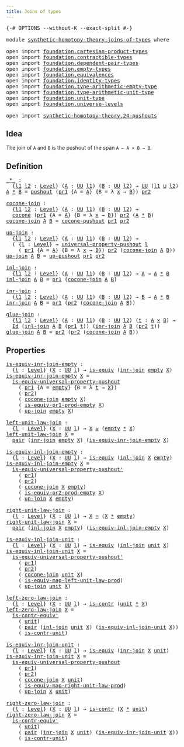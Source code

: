 ```yaml
---
title: Joins of types
---
```


<pre class="Agda"><a id="40" class="Symbol">{-#</a> <a id="44" class="Keyword">OPTIONS</a> <a id="52" class="Pragma">--without-K</a> <a id="64" class="Pragma">--exact-split</a> <a id="78" class="Symbol">#-}</a>

<a id="83" class="Keyword">module</a> <a id="90" href="synthetic-homotopy-theory.joins-of-types.html" class="Module">synthetic-homotopy-theory.joins-of-types</a> <a id="131" class="Keyword">where</a>

<a id="138" class="Keyword">open</a> <a id="143" class="Keyword">import</a> <a id="150" href="foundation.cartesian-product-types.html" class="Module">foundation.cartesian-product-types</a>
<a id="185" class="Keyword">open</a> <a id="190" class="Keyword">import</a> <a id="197" href="foundation.contractible-types.html" class="Module">foundation.contractible-types</a>
<a id="227" class="Keyword">open</a> <a id="232" class="Keyword">import</a> <a id="239" href="foundation.dependent-pair-types.html" class="Module">foundation.dependent-pair-types</a>
<a id="271" class="Keyword">open</a> <a id="276" class="Keyword">import</a> <a id="283" href="foundation.empty-types.html" class="Module">foundation.empty-types</a>
<a id="306" class="Keyword">open</a> <a id="311" class="Keyword">import</a> <a id="318" href="foundation.equivalences.html" class="Module">foundation.equivalences</a>
<a id="342" class="Keyword">open</a> <a id="347" class="Keyword">import</a> <a id="354" href="foundation.identity-types.html" class="Module">foundation.identity-types</a>
<a id="380" class="Keyword">open</a> <a id="385" class="Keyword">import</a> <a id="392" href="foundation.type-arithmetic-empty-type.html" class="Module">foundation.type-arithmetic-empty-type</a>
<a id="430" class="Keyword">open</a> <a id="435" class="Keyword">import</a> <a id="442" href="foundation.type-arithmetic-unit-type.html" class="Module">foundation.type-arithmetic-unit-type</a>
<a id="479" class="Keyword">open</a> <a id="484" class="Keyword">import</a> <a id="491" href="foundation.unit-type.html" class="Module">foundation.unit-type</a>
<a id="512" class="Keyword">open</a> <a id="517" class="Keyword">import</a> <a id="524" href="foundation.universe-levels.html" class="Module">foundation.universe-levels</a>

<a id="552" class="Keyword">open</a> <a id="557" class="Keyword">import</a> <a id="564" href="synthetic-homotopy-theory.24-pushouts.html" class="Module">synthetic-homotopy-theory.24-pushouts</a>
</pre>
## Idea

The join of `A` and `B` is the pushout of the span `A ← A × B → B`.

## Definition

<pre class="Agda"><a id="_*_"></a><a id="708" href="synthetic-homotopy-theory.joins-of-types.html#708" class="Function Operator">_*_</a> <a id="712" class="Symbol">:</a>
  <a id="716" class="Symbol">{</a><a id="717" href="synthetic-homotopy-theory.joins-of-types.html#717" class="Bound">l1</a> <a id="720" href="synthetic-homotopy-theory.joins-of-types.html#720" class="Bound">l2</a> <a id="723" class="Symbol">:</a> <a id="725" href="Agda.Primitive.html#597" class="Postulate">Level</a><a id="730" class="Symbol">}</a> <a id="732" class="Symbol">(</a><a id="733" href="synthetic-homotopy-theory.joins-of-types.html#733" class="Bound">A</a> <a id="735" class="Symbol">:</a> <a id="737" href="foundation-core.universe-levels.html#235" class="Primitive">UU</a> <a id="740" href="synthetic-homotopy-theory.joins-of-types.html#717" class="Bound">l1</a><a id="742" class="Symbol">)</a> <a id="744" class="Symbol">(</a><a id="745" href="synthetic-homotopy-theory.joins-of-types.html#745" class="Bound">B</a> <a id="747" class="Symbol">:</a> <a id="749" href="foundation-core.universe-levels.html#235" class="Primitive">UU</a> <a id="752" href="synthetic-homotopy-theory.joins-of-types.html#720" class="Bound">l2</a><a id="754" class="Symbol">)</a> <a id="756" class="Symbol">→</a> <a id="758" href="foundation-core.universe-levels.html#235" class="Primitive">UU</a> <a id="761" class="Symbol">(</a><a id="762" href="synthetic-homotopy-theory.joins-of-types.html#717" class="Bound">l1</a> <a id="765" href="Agda.Primitive.html#810" class="Primitive Operator">⊔</a> <a id="767" href="synthetic-homotopy-theory.joins-of-types.html#720" class="Bound">l2</a><a id="769" class="Symbol">)</a>
<a id="771" href="synthetic-homotopy-theory.joins-of-types.html#771" class="Bound">A</a> <a id="773" href="synthetic-homotopy-theory.joins-of-types.html#708" class="Function Operator">*</a> <a id="775" href="synthetic-homotopy-theory.joins-of-types.html#775" class="Bound">B</a> <a id="777" class="Symbol">=</a> <a id="779" href="synthetic-homotopy-theory.24-pushouts.html#11039" class="Postulate">pushout</a> <a id="787" class="Symbol">(</a><a id="788" href="foundation-core.dependent-pair-types.html#605" class="Field">pr1</a> <a id="792" class="Symbol">{</a><a id="793" class="Argument">A</a> <a id="795" class="Symbol">=</a> <a id="797" href="synthetic-homotopy-theory.joins-of-types.html#771" class="Bound">A</a><a id="798" class="Symbol">}</a> <a id="800" class="Symbol">{</a><a id="801" class="Argument">B</a> <a id="803" class="Symbol">=</a> <a id="805" class="Symbol">λ</a> <a id="807" href="synthetic-homotopy-theory.joins-of-types.html#807" class="Bound">x</a> <a id="809" class="Symbol">→</a> <a id="811" href="synthetic-homotopy-theory.joins-of-types.html#775" class="Bound">B</a><a id="812" class="Symbol">})</a> <a id="815" href="foundation-core.dependent-pair-types.html#617" class="Field">pr2</a>

<a id="cocone-join"></a><a id="820" href="synthetic-homotopy-theory.joins-of-types.html#820" class="Function">cocone-join</a> <a id="832" class="Symbol">:</a>
  <a id="836" class="Symbol">{</a><a id="837" href="synthetic-homotopy-theory.joins-of-types.html#837" class="Bound">l1</a> <a id="840" href="synthetic-homotopy-theory.joins-of-types.html#840" class="Bound">l2</a> <a id="843" class="Symbol">:</a> <a id="845" href="Agda.Primitive.html#597" class="Postulate">Level</a><a id="850" class="Symbol">}</a> <a id="852" class="Symbol">(</a><a id="853" href="synthetic-homotopy-theory.joins-of-types.html#853" class="Bound">A</a> <a id="855" class="Symbol">:</a> <a id="857" href="foundation-core.universe-levels.html#235" class="Primitive">UU</a> <a id="860" href="synthetic-homotopy-theory.joins-of-types.html#837" class="Bound">l1</a><a id="862" class="Symbol">)</a> <a id="864" class="Symbol">(</a><a id="865" href="synthetic-homotopy-theory.joins-of-types.html#865" class="Bound">B</a> <a id="867" class="Symbol">:</a> <a id="869" href="foundation-core.universe-levels.html#235" class="Primitive">UU</a> <a id="872" href="synthetic-homotopy-theory.joins-of-types.html#840" class="Bound">l2</a><a id="874" class="Symbol">)</a> <a id="876" class="Symbol">→</a>
  <a id="880" href="synthetic-homotopy-theory.24-pushouts.html#1435" class="Function">cocone</a> <a id="887" class="Symbol">(</a><a id="888" href="foundation-core.dependent-pair-types.html#605" class="Field">pr1</a> <a id="892" class="Symbol">{</a><a id="893" class="Argument">A</a> <a id="895" class="Symbol">=</a> <a id="897" href="synthetic-homotopy-theory.joins-of-types.html#853" class="Bound">A</a><a id="898" class="Symbol">}</a> <a id="900" class="Symbol">{</a><a id="901" class="Argument">B</a> <a id="903" class="Symbol">=</a> <a id="905" class="Symbol">λ</a> <a id="907" href="synthetic-homotopy-theory.joins-of-types.html#907" class="Bound">x</a> <a id="909" class="Symbol">→</a> <a id="911" href="synthetic-homotopy-theory.joins-of-types.html#865" class="Bound">B</a><a id="912" class="Symbol">})</a> <a id="915" href="foundation-core.dependent-pair-types.html#617" class="Field">pr2</a> <a id="919" class="Symbol">(</a><a id="920" href="synthetic-homotopy-theory.joins-of-types.html#853" class="Bound">A</a> <a id="922" href="synthetic-homotopy-theory.joins-of-types.html#708" class="Function Operator">*</a> <a id="924" href="synthetic-homotopy-theory.joins-of-types.html#865" class="Bound">B</a><a id="925" class="Symbol">)</a>
<a id="927" href="synthetic-homotopy-theory.joins-of-types.html#820" class="Function">cocone-join</a> <a id="939" href="synthetic-homotopy-theory.joins-of-types.html#939" class="Bound">A</a> <a id="941" href="synthetic-homotopy-theory.joins-of-types.html#941" class="Bound">B</a> <a id="943" class="Symbol">=</a> <a id="945" href="synthetic-homotopy-theory.24-pushouts.html#11588" class="Function">cocone-pushout</a> <a id="960" href="foundation-core.dependent-pair-types.html#605" class="Field">pr1</a> <a id="964" href="foundation-core.dependent-pair-types.html#617" class="Field">pr2</a>

<a id="up-join"></a><a id="969" href="synthetic-homotopy-theory.joins-of-types.html#969" class="Function">up-join</a> <a id="977" class="Symbol">:</a>
  <a id="981" class="Symbol">{</a><a id="982" href="synthetic-homotopy-theory.joins-of-types.html#982" class="Bound">l1</a> <a id="985" href="synthetic-homotopy-theory.joins-of-types.html#985" class="Bound">l2</a> <a id="988" class="Symbol">:</a> <a id="990" href="Agda.Primitive.html#597" class="Postulate">Level</a><a id="995" class="Symbol">}</a> <a id="997" class="Symbol">(</a><a id="998" href="synthetic-homotopy-theory.joins-of-types.html#998" class="Bound">A</a> <a id="1000" class="Symbol">:</a> <a id="1002" href="foundation-core.universe-levels.html#235" class="Primitive">UU</a> <a id="1005" href="synthetic-homotopy-theory.joins-of-types.html#982" class="Bound">l1</a><a id="1007" class="Symbol">)</a> <a id="1009" class="Symbol">(</a><a id="1010" href="synthetic-homotopy-theory.joins-of-types.html#1010" class="Bound">B</a> <a id="1012" class="Symbol">:</a> <a id="1014" href="foundation-core.universe-levels.html#235" class="Primitive">UU</a> <a id="1017" href="synthetic-homotopy-theory.joins-of-types.html#985" class="Bound">l2</a><a id="1019" class="Symbol">)</a> <a id="1021" class="Symbol">→</a>
  <a id="1025" class="Symbol">(</a> <a id="1027" class="Symbol">{</a><a id="1028" href="synthetic-homotopy-theory.joins-of-types.html#1028" class="Bound">l</a> <a id="1030" class="Symbol">:</a> <a id="1032" href="Agda.Primitive.html#597" class="Postulate">Level</a><a id="1037" class="Symbol">}</a> <a id="1039" class="Symbol">→</a> <a id="1041" href="synthetic-homotopy-theory.24-pushouts.html#5578" class="Function">universal-property-pushout</a> <a id="1068" href="synthetic-homotopy-theory.joins-of-types.html#1028" class="Bound">l</a>
    <a id="1074" class="Symbol">(</a> <a id="1076" href="foundation-core.dependent-pair-types.html#605" class="Field">pr1</a> <a id="1080" class="Symbol">{</a><a id="1081" class="Argument">A</a> <a id="1083" class="Symbol">=</a> <a id="1085" href="synthetic-homotopy-theory.joins-of-types.html#998" class="Bound">A</a><a id="1086" class="Symbol">}</a> <a id="1088" class="Symbol">{</a><a id="1089" class="Argument">B</a> <a id="1091" class="Symbol">=</a> <a id="1093" class="Symbol">λ</a> <a id="1095" href="synthetic-homotopy-theory.joins-of-types.html#1095" class="Bound">x</a> <a id="1097" class="Symbol">→</a> <a id="1099" href="synthetic-homotopy-theory.joins-of-types.html#1010" class="Bound">B</a><a id="1100" class="Symbol">})</a> <a id="1103" href="foundation-core.dependent-pair-types.html#617" class="Field">pr2</a> <a id="1107" class="Symbol">(</a><a id="1108" href="synthetic-homotopy-theory.joins-of-types.html#820" class="Function">cocone-join</a> <a id="1120" href="synthetic-homotopy-theory.joins-of-types.html#998" class="Bound">A</a> <a id="1122" href="synthetic-homotopy-theory.joins-of-types.html#1010" class="Bound">B</a><a id="1123" class="Symbol">))</a>
<a id="1126" href="synthetic-homotopy-theory.joins-of-types.html#969" class="Function">up-join</a> <a id="1134" href="synthetic-homotopy-theory.joins-of-types.html#1134" class="Bound">A</a> <a id="1136" href="synthetic-homotopy-theory.joins-of-types.html#1136" class="Bound">B</a> <a id="1138" class="Symbol">=</a> <a id="1140" href="synthetic-homotopy-theory.24-pushouts.html#11842" class="Postulate">up-pushout</a> <a id="1151" href="foundation-core.dependent-pair-types.html#605" class="Field">pr1</a> <a id="1155" href="foundation-core.dependent-pair-types.html#617" class="Field">pr2</a>

<a id="inl-join"></a><a id="1160" href="synthetic-homotopy-theory.joins-of-types.html#1160" class="Function">inl-join</a> <a id="1169" class="Symbol">:</a>
  <a id="1173" class="Symbol">{</a><a id="1174" href="synthetic-homotopy-theory.joins-of-types.html#1174" class="Bound">l1</a> <a id="1177" href="synthetic-homotopy-theory.joins-of-types.html#1177" class="Bound">l2</a> <a id="1180" class="Symbol">:</a> <a id="1182" href="Agda.Primitive.html#597" class="Postulate">Level</a><a id="1187" class="Symbol">}</a> <a id="1189" class="Symbol">(</a><a id="1190" href="synthetic-homotopy-theory.joins-of-types.html#1190" class="Bound">A</a> <a id="1192" class="Symbol">:</a> <a id="1194" href="foundation-core.universe-levels.html#235" class="Primitive">UU</a> <a id="1197" href="synthetic-homotopy-theory.joins-of-types.html#1174" class="Bound">l1</a><a id="1199" class="Symbol">)</a> <a id="1201" class="Symbol">(</a><a id="1202" href="synthetic-homotopy-theory.joins-of-types.html#1202" class="Bound">B</a> <a id="1204" class="Symbol">:</a> <a id="1206" href="foundation-core.universe-levels.html#235" class="Primitive">UU</a> <a id="1209" href="synthetic-homotopy-theory.joins-of-types.html#1177" class="Bound">l2</a><a id="1211" class="Symbol">)</a> <a id="1213" class="Symbol">→</a> <a id="1215" href="synthetic-homotopy-theory.joins-of-types.html#1190" class="Bound">A</a> <a id="1217" class="Symbol">→</a> <a id="1219" href="synthetic-homotopy-theory.joins-of-types.html#1190" class="Bound">A</a> <a id="1221" href="synthetic-homotopy-theory.joins-of-types.html#708" class="Function Operator">*</a> <a id="1223" href="synthetic-homotopy-theory.joins-of-types.html#1202" class="Bound">B</a>
<a id="1225" href="synthetic-homotopy-theory.joins-of-types.html#1160" class="Function">inl-join</a> <a id="1234" href="synthetic-homotopy-theory.joins-of-types.html#1234" class="Bound">A</a> <a id="1236" href="synthetic-homotopy-theory.joins-of-types.html#1236" class="Bound">B</a> <a id="1238" class="Symbol">=</a> <a id="1240" href="foundation-core.dependent-pair-types.html#605" class="Field">pr1</a> <a id="1244" class="Symbol">(</a><a id="1245" href="synthetic-homotopy-theory.joins-of-types.html#820" class="Function">cocone-join</a> <a id="1257" href="synthetic-homotopy-theory.joins-of-types.html#1234" class="Bound">A</a> <a id="1259" href="synthetic-homotopy-theory.joins-of-types.html#1236" class="Bound">B</a><a id="1260" class="Symbol">)</a>

<a id="inr-join"></a><a id="1263" href="synthetic-homotopy-theory.joins-of-types.html#1263" class="Function">inr-join</a> <a id="1272" class="Symbol">:</a>
  <a id="1276" class="Symbol">{</a><a id="1277" href="synthetic-homotopy-theory.joins-of-types.html#1277" class="Bound">l1</a> <a id="1280" href="synthetic-homotopy-theory.joins-of-types.html#1280" class="Bound">l2</a> <a id="1283" class="Symbol">:</a> <a id="1285" href="Agda.Primitive.html#597" class="Postulate">Level</a><a id="1290" class="Symbol">}</a> <a id="1292" class="Symbol">(</a><a id="1293" href="synthetic-homotopy-theory.joins-of-types.html#1293" class="Bound">A</a> <a id="1295" class="Symbol">:</a> <a id="1297" href="foundation-core.universe-levels.html#235" class="Primitive">UU</a> <a id="1300" href="synthetic-homotopy-theory.joins-of-types.html#1277" class="Bound">l1</a><a id="1302" class="Symbol">)</a> <a id="1304" class="Symbol">(</a><a id="1305" href="synthetic-homotopy-theory.joins-of-types.html#1305" class="Bound">B</a> <a id="1307" class="Symbol">:</a> <a id="1309" href="foundation-core.universe-levels.html#235" class="Primitive">UU</a> <a id="1312" href="synthetic-homotopy-theory.joins-of-types.html#1280" class="Bound">l2</a><a id="1314" class="Symbol">)</a> <a id="1316" class="Symbol">→</a> <a id="1318" href="synthetic-homotopy-theory.joins-of-types.html#1305" class="Bound">B</a> <a id="1320" class="Symbol">→</a> <a id="1322" href="synthetic-homotopy-theory.joins-of-types.html#1293" class="Bound">A</a> <a id="1324" href="synthetic-homotopy-theory.joins-of-types.html#708" class="Function Operator">*</a> <a id="1326" href="synthetic-homotopy-theory.joins-of-types.html#1305" class="Bound">B</a>
<a id="1328" href="synthetic-homotopy-theory.joins-of-types.html#1263" class="Function">inr-join</a> <a id="1337" href="synthetic-homotopy-theory.joins-of-types.html#1337" class="Bound">A</a> <a id="1339" href="synthetic-homotopy-theory.joins-of-types.html#1339" class="Bound">B</a> <a id="1341" class="Symbol">=</a> <a id="1343" href="foundation-core.dependent-pair-types.html#605" class="Field">pr1</a> <a id="1347" class="Symbol">(</a><a id="1348" href="foundation-core.dependent-pair-types.html#617" class="Field">pr2</a> <a id="1352" class="Symbol">(</a><a id="1353" href="synthetic-homotopy-theory.joins-of-types.html#820" class="Function">cocone-join</a> <a id="1365" href="synthetic-homotopy-theory.joins-of-types.html#1337" class="Bound">A</a> <a id="1367" href="synthetic-homotopy-theory.joins-of-types.html#1339" class="Bound">B</a><a id="1368" class="Symbol">))</a>

<a id="glue-join"></a><a id="1372" href="synthetic-homotopy-theory.joins-of-types.html#1372" class="Function">glue-join</a> <a id="1382" class="Symbol">:</a>
  <a id="1386" class="Symbol">{</a><a id="1387" href="synthetic-homotopy-theory.joins-of-types.html#1387" class="Bound">l1</a> <a id="1390" href="synthetic-homotopy-theory.joins-of-types.html#1390" class="Bound">l2</a> <a id="1393" class="Symbol">:</a> <a id="1395" href="Agda.Primitive.html#597" class="Postulate">Level</a><a id="1400" class="Symbol">}</a> <a id="1402" class="Symbol">(</a><a id="1403" href="synthetic-homotopy-theory.joins-of-types.html#1403" class="Bound">A</a> <a id="1405" class="Symbol">:</a> <a id="1407" href="foundation-core.universe-levels.html#235" class="Primitive">UU</a> <a id="1410" href="synthetic-homotopy-theory.joins-of-types.html#1387" class="Bound">l1</a><a id="1412" class="Symbol">)</a> <a id="1414" class="Symbol">(</a><a id="1415" href="synthetic-homotopy-theory.joins-of-types.html#1415" class="Bound">B</a> <a id="1417" class="Symbol">:</a> <a id="1419" href="foundation-core.universe-levels.html#235" class="Primitive">UU</a> <a id="1422" href="synthetic-homotopy-theory.joins-of-types.html#1390" class="Bound">l2</a><a id="1424" class="Symbol">)</a> <a id="1426" class="Symbol">(</a><a id="1427" href="synthetic-homotopy-theory.joins-of-types.html#1427" class="Bound">t</a> <a id="1429" class="Symbol">:</a> <a id="1431" href="synthetic-homotopy-theory.joins-of-types.html#1403" class="Bound">A</a> <a id="1433" href="foundation-core.cartesian-product-types.html#590" class="Function Operator">×</a> <a id="1435" href="synthetic-homotopy-theory.joins-of-types.html#1415" class="Bound">B</a><a id="1436" class="Symbol">)</a> <a id="1438" class="Symbol">→</a>
  <a id="1442" href="foundation-core.identity-types.html#1767" class="Datatype">Id</a> <a id="1445" class="Symbol">(</a><a id="1446" href="synthetic-homotopy-theory.joins-of-types.html#1160" class="Function">inl-join</a> <a id="1455" href="synthetic-homotopy-theory.joins-of-types.html#1403" class="Bound">A</a> <a id="1457" href="synthetic-homotopy-theory.joins-of-types.html#1415" class="Bound">B</a> <a id="1459" class="Symbol">(</a><a id="1460" href="foundation-core.dependent-pair-types.html#605" class="Field">pr1</a> <a id="1464" href="synthetic-homotopy-theory.joins-of-types.html#1427" class="Bound">t</a><a id="1465" class="Symbol">))</a> <a id="1468" class="Symbol">(</a><a id="1469" href="synthetic-homotopy-theory.joins-of-types.html#1263" class="Function">inr-join</a> <a id="1478" href="synthetic-homotopy-theory.joins-of-types.html#1403" class="Bound">A</a> <a id="1480" href="synthetic-homotopy-theory.joins-of-types.html#1415" class="Bound">B</a> <a id="1482" class="Symbol">(</a><a id="1483" href="foundation-core.dependent-pair-types.html#617" class="Field">pr2</a> <a id="1487" href="synthetic-homotopy-theory.joins-of-types.html#1427" class="Bound">t</a><a id="1488" class="Symbol">))</a>
<a id="1491" href="synthetic-homotopy-theory.joins-of-types.html#1372" class="Function">glue-join</a> <a id="1501" href="synthetic-homotopy-theory.joins-of-types.html#1501" class="Bound">A</a> <a id="1503" href="synthetic-homotopy-theory.joins-of-types.html#1503" class="Bound">B</a> <a id="1505" class="Symbol">=</a> <a id="1507" href="foundation-core.dependent-pair-types.html#617" class="Field">pr2</a> <a id="1511" class="Symbol">(</a><a id="1512" href="foundation-core.dependent-pair-types.html#617" class="Field">pr2</a> <a id="1516" class="Symbol">(</a><a id="1517" href="synthetic-homotopy-theory.joins-of-types.html#820" class="Function">cocone-join</a> <a id="1529" href="synthetic-homotopy-theory.joins-of-types.html#1501" class="Bound">A</a> <a id="1531" href="synthetic-homotopy-theory.joins-of-types.html#1503" class="Bound">B</a><a id="1532" class="Symbol">))</a>
</pre>
## Properties

<pre class="Agda"><a id="is-equiv-inr-join-empty"></a><a id="1563" href="synthetic-homotopy-theory.joins-of-types.html#1563" class="Function">is-equiv-inr-join-empty</a> <a id="1587" class="Symbol">:</a>
  <a id="1591" class="Symbol">{</a><a id="1592" href="synthetic-homotopy-theory.joins-of-types.html#1592" class="Bound">l</a> <a id="1594" class="Symbol">:</a> <a id="1596" href="Agda.Primitive.html#597" class="Postulate">Level</a><a id="1601" class="Symbol">}</a> <a id="1603" class="Symbol">(</a><a id="1604" href="synthetic-homotopy-theory.joins-of-types.html#1604" class="Bound">X</a> <a id="1606" class="Symbol">:</a> <a id="1608" href="foundation-core.universe-levels.html#235" class="Primitive">UU</a> <a id="1611" href="synthetic-homotopy-theory.joins-of-types.html#1592" class="Bound">l</a><a id="1612" class="Symbol">)</a> <a id="1614" class="Symbol">→</a> <a id="1616" href="foundation-core.equivalences.html#1556" class="Function">is-equiv</a> <a id="1625" class="Symbol">(</a><a id="1626" href="synthetic-homotopy-theory.joins-of-types.html#1263" class="Function">inr-join</a> <a id="1635" href="foundation-core.empty-types.html#1057" class="Datatype">empty</a> <a id="1641" href="synthetic-homotopy-theory.joins-of-types.html#1604" class="Bound">X</a><a id="1642" class="Symbol">)</a>
<a id="1644" href="synthetic-homotopy-theory.joins-of-types.html#1563" class="Function">is-equiv-inr-join-empty</a> <a id="1668" href="synthetic-homotopy-theory.joins-of-types.html#1668" class="Bound">X</a> <a id="1670" class="Symbol">=</a>
  <a id="1674" href="synthetic-homotopy-theory.24-pushouts.html#22298" class="Function">is-equiv-universal-property-pushout</a>
    <a id="1714" class="Symbol">(</a> <a id="1716" href="foundation-core.dependent-pair-types.html#605" class="Field">pr1</a> <a id="1720" class="Symbol">{</a><a id="1721" class="Argument">A</a> <a id="1723" class="Symbol">=</a> <a id="1725" href="foundation-core.empty-types.html#1057" class="Datatype">empty</a><a id="1730" class="Symbol">}</a> <a id="1732" class="Symbol">{</a><a id="1733" class="Argument">B</a> <a id="1735" class="Symbol">=</a> <a id="1737" class="Symbol">λ</a> <a id="1739" href="synthetic-homotopy-theory.joins-of-types.html#1739" class="Bound">t</a> <a id="1741" class="Symbol">→</a> <a id="1743" href="synthetic-homotopy-theory.joins-of-types.html#1668" class="Bound">X</a><a id="1744" class="Symbol">})</a>
    <a id="1751" class="Symbol">(</a> <a id="1753" href="foundation-core.dependent-pair-types.html#617" class="Field">pr2</a><a id="1756" class="Symbol">)</a>
    <a id="1762" class="Symbol">(</a> <a id="1764" href="synthetic-homotopy-theory.joins-of-types.html#820" class="Function">cocone-join</a> <a id="1776" href="foundation-core.empty-types.html#1057" class="Datatype">empty</a> <a id="1782" href="synthetic-homotopy-theory.joins-of-types.html#1668" class="Bound">X</a><a id="1783" class="Symbol">)</a>
    <a id="1789" class="Symbol">(</a> <a id="1791" href="foundation.type-arithmetic-empty-type.html#1224" class="Function">is-equiv-pr1-prod-empty</a> <a id="1815" href="synthetic-homotopy-theory.joins-of-types.html#1668" class="Bound">X</a><a id="1816" class="Symbol">)</a>
    <a id="1822" class="Symbol">(</a> <a id="1824" href="synthetic-homotopy-theory.joins-of-types.html#969" class="Function">up-join</a> <a id="1832" href="foundation-core.empty-types.html#1057" class="Datatype">empty</a> <a id="1838" href="synthetic-homotopy-theory.joins-of-types.html#1668" class="Bound">X</a><a id="1839" class="Symbol">)</a>

<a id="left-unit-law-join"></a><a id="1842" href="synthetic-homotopy-theory.joins-of-types.html#1842" class="Function">left-unit-law-join</a> <a id="1861" class="Symbol">:</a>
  <a id="1865" class="Symbol">{</a><a id="1866" href="synthetic-homotopy-theory.joins-of-types.html#1866" class="Bound">l</a> <a id="1868" class="Symbol">:</a> <a id="1870" href="Agda.Primitive.html#597" class="Postulate">Level</a><a id="1875" class="Symbol">}</a> <a id="1877" class="Symbol">(</a><a id="1878" href="synthetic-homotopy-theory.joins-of-types.html#1878" class="Bound">X</a> <a id="1880" class="Symbol">:</a> <a id="1882" href="foundation-core.universe-levels.html#235" class="Primitive">UU</a> <a id="1885" href="synthetic-homotopy-theory.joins-of-types.html#1866" class="Bound">l</a><a id="1886" class="Symbol">)</a> <a id="1888" class="Symbol">→</a> <a id="1890" href="synthetic-homotopy-theory.joins-of-types.html#1878" class="Bound">X</a> <a id="1892" href="foundation-core.equivalences.html#1621" class="Function Operator">≃</a> <a id="1894" class="Symbol">(</a><a id="1895" href="foundation-core.empty-types.html#1057" class="Datatype">empty</a> <a id="1901" href="synthetic-homotopy-theory.joins-of-types.html#708" class="Function Operator">*</a> <a id="1903" href="synthetic-homotopy-theory.joins-of-types.html#1878" class="Bound">X</a><a id="1904" class="Symbol">)</a>
<a id="1906" href="synthetic-homotopy-theory.joins-of-types.html#1842" class="Function">left-unit-law-join</a> <a id="1925" href="synthetic-homotopy-theory.joins-of-types.html#1925" class="Bound">X</a> <a id="1927" class="Symbol">=</a>
  <a id="1931" href="foundation-core.dependent-pair-types.html#588" class="InductiveConstructor">pair</a> <a id="1936" class="Symbol">(</a><a id="1937" href="synthetic-homotopy-theory.joins-of-types.html#1263" class="Function">inr-join</a> <a id="1946" href="foundation-core.empty-types.html#1057" class="Datatype">empty</a> <a id="1952" href="synthetic-homotopy-theory.joins-of-types.html#1925" class="Bound">X</a><a id="1953" class="Symbol">)</a> <a id="1955" class="Symbol">(</a><a id="1956" href="synthetic-homotopy-theory.joins-of-types.html#1563" class="Function">is-equiv-inr-join-empty</a> <a id="1980" href="synthetic-homotopy-theory.joins-of-types.html#1925" class="Bound">X</a><a id="1981" class="Symbol">)</a>

<a id="is-equiv-inl-join-empty"></a><a id="1984" href="synthetic-homotopy-theory.joins-of-types.html#1984" class="Function">is-equiv-inl-join-empty</a> <a id="2008" class="Symbol">:</a>
  <a id="2012" class="Symbol">{</a><a id="2013" href="synthetic-homotopy-theory.joins-of-types.html#2013" class="Bound">l</a> <a id="2015" class="Symbol">:</a> <a id="2017" href="Agda.Primitive.html#597" class="Postulate">Level</a><a id="2022" class="Symbol">}</a> <a id="2024" class="Symbol">(</a><a id="2025" href="synthetic-homotopy-theory.joins-of-types.html#2025" class="Bound">X</a> <a id="2027" class="Symbol">:</a> <a id="2029" href="foundation-core.universe-levels.html#235" class="Primitive">UU</a> <a id="2032" href="synthetic-homotopy-theory.joins-of-types.html#2013" class="Bound">l</a><a id="2033" class="Symbol">)</a> <a id="2035" class="Symbol">→</a> <a id="2037" href="foundation-core.equivalences.html#1556" class="Function">is-equiv</a> <a id="2046" class="Symbol">(</a><a id="2047" href="synthetic-homotopy-theory.joins-of-types.html#1160" class="Function">inl-join</a> <a id="2056" href="synthetic-homotopy-theory.joins-of-types.html#2025" class="Bound">X</a> <a id="2058" href="foundation-core.empty-types.html#1057" class="Datatype">empty</a><a id="2063" class="Symbol">)</a>
<a id="2065" href="synthetic-homotopy-theory.joins-of-types.html#1984" class="Function">is-equiv-inl-join-empty</a> <a id="2089" href="synthetic-homotopy-theory.joins-of-types.html#2089" class="Bound">X</a> <a id="2091" class="Symbol">=</a>
  <a id="2095" href="synthetic-homotopy-theory.24-pushouts.html#23451" class="Function">is-equiv-universal-property-pushout&#39;</a>
    <a id="2136" class="Symbol">(</a> <a id="2138" href="foundation-core.dependent-pair-types.html#605" class="Field">pr1</a><a id="2141" class="Symbol">)</a>
    <a id="2147" class="Symbol">(</a> <a id="2149" href="foundation-core.dependent-pair-types.html#617" class="Field">pr2</a><a id="2152" class="Symbol">)</a>
    <a id="2158" class="Symbol">(</a> <a id="2160" href="synthetic-homotopy-theory.joins-of-types.html#820" class="Function">cocone-join</a> <a id="2172" href="synthetic-homotopy-theory.joins-of-types.html#2089" class="Bound">X</a> <a id="2174" href="foundation-core.empty-types.html#1057" class="Datatype">empty</a><a id="2179" class="Symbol">)</a>
    <a id="2185" class="Symbol">(</a> <a id="2187" href="foundation.type-arithmetic-empty-type.html#1922" class="Function">is-equiv-pr2-prod-empty</a> <a id="2211" href="synthetic-homotopy-theory.joins-of-types.html#2089" class="Bound">X</a><a id="2212" class="Symbol">)</a>
    <a id="2218" class="Symbol">(</a> <a id="2220" href="synthetic-homotopy-theory.joins-of-types.html#969" class="Function">up-join</a> <a id="2228" href="synthetic-homotopy-theory.joins-of-types.html#2089" class="Bound">X</a> <a id="2230" href="foundation-core.empty-types.html#1057" class="Datatype">empty</a><a id="2235" class="Symbol">)</a>

<a id="right-unit-law-join"></a><a id="2238" href="synthetic-homotopy-theory.joins-of-types.html#2238" class="Function">right-unit-law-join</a> <a id="2258" class="Symbol">:</a>
  <a id="2262" class="Symbol">{</a><a id="2263" href="synthetic-homotopy-theory.joins-of-types.html#2263" class="Bound">l</a> <a id="2265" class="Symbol">:</a> <a id="2267" href="Agda.Primitive.html#597" class="Postulate">Level</a><a id="2272" class="Symbol">}</a> <a id="2274" class="Symbol">(</a><a id="2275" href="synthetic-homotopy-theory.joins-of-types.html#2275" class="Bound">X</a> <a id="2277" class="Symbol">:</a> <a id="2279" href="foundation-core.universe-levels.html#235" class="Primitive">UU</a> <a id="2282" href="synthetic-homotopy-theory.joins-of-types.html#2263" class="Bound">l</a><a id="2283" class="Symbol">)</a> <a id="2285" class="Symbol">→</a> <a id="2287" href="synthetic-homotopy-theory.joins-of-types.html#2275" class="Bound">X</a> <a id="2289" href="foundation-core.equivalences.html#1621" class="Function Operator">≃</a> <a id="2291" class="Symbol">(</a><a id="2292" href="synthetic-homotopy-theory.joins-of-types.html#2275" class="Bound">X</a> <a id="2294" href="synthetic-homotopy-theory.joins-of-types.html#708" class="Function Operator">*</a> <a id="2296" href="foundation-core.empty-types.html#1057" class="Datatype">empty</a><a id="2301" class="Symbol">)</a>
<a id="2303" href="synthetic-homotopy-theory.joins-of-types.html#2238" class="Function">right-unit-law-join</a> <a id="2323" href="synthetic-homotopy-theory.joins-of-types.html#2323" class="Bound">X</a> <a id="2325" class="Symbol">=</a>
  <a id="2329" href="foundation-core.dependent-pair-types.html#588" class="InductiveConstructor">pair</a> <a id="2334" class="Symbol">(</a><a id="2335" href="synthetic-homotopy-theory.joins-of-types.html#1160" class="Function">inl-join</a> <a id="2344" href="synthetic-homotopy-theory.joins-of-types.html#2323" class="Bound">X</a> <a id="2346" href="foundation-core.empty-types.html#1057" class="Datatype">empty</a><a id="2351" class="Symbol">)</a> <a id="2353" class="Symbol">(</a><a id="2354" href="synthetic-homotopy-theory.joins-of-types.html#1984" class="Function">is-equiv-inl-join-empty</a> <a id="2378" href="synthetic-homotopy-theory.joins-of-types.html#2323" class="Bound">X</a><a id="2379" class="Symbol">)</a>

<a id="is-equiv-inl-join-unit"></a><a id="2382" href="synthetic-homotopy-theory.joins-of-types.html#2382" class="Function">is-equiv-inl-join-unit</a> <a id="2405" class="Symbol">:</a>
  <a id="2409" class="Symbol">{</a><a id="2410" href="synthetic-homotopy-theory.joins-of-types.html#2410" class="Bound">l</a> <a id="2412" class="Symbol">:</a> <a id="2414" href="Agda.Primitive.html#597" class="Postulate">Level</a><a id="2419" class="Symbol">}</a> <a id="2421" class="Symbol">(</a><a id="2422" href="synthetic-homotopy-theory.joins-of-types.html#2422" class="Bound">X</a> <a id="2424" class="Symbol">:</a> <a id="2426" href="foundation-core.universe-levels.html#235" class="Primitive">UU</a> <a id="2429" href="synthetic-homotopy-theory.joins-of-types.html#2410" class="Bound">l</a><a id="2430" class="Symbol">)</a> <a id="2432" class="Symbol">→</a> <a id="2434" href="foundation-core.equivalences.html#1556" class="Function">is-equiv</a> <a id="2443" class="Symbol">(</a><a id="2444" href="synthetic-homotopy-theory.joins-of-types.html#1160" class="Function">inl-join</a> <a id="2453" href="foundation.unit-type.html#1084" class="Datatype">unit</a> <a id="2458" href="synthetic-homotopy-theory.joins-of-types.html#2422" class="Bound">X</a><a id="2459" class="Symbol">)</a>
<a id="2461" href="synthetic-homotopy-theory.joins-of-types.html#2382" class="Function">is-equiv-inl-join-unit</a> <a id="2484" href="synthetic-homotopy-theory.joins-of-types.html#2484" class="Bound">X</a> <a id="2486" class="Symbol">=</a>
  <a id="2490" href="synthetic-homotopy-theory.24-pushouts.html#23451" class="Function">is-equiv-universal-property-pushout&#39;</a>
    <a id="2531" class="Symbol">(</a> <a id="2533" href="foundation-core.dependent-pair-types.html#605" class="Field">pr1</a><a id="2536" class="Symbol">)</a>
    <a id="2542" class="Symbol">(</a> <a id="2544" href="foundation-core.dependent-pair-types.html#617" class="Field">pr2</a><a id="2547" class="Symbol">)</a>
    <a id="2553" class="Symbol">(</a> <a id="2555" href="synthetic-homotopy-theory.joins-of-types.html#820" class="Function">cocone-join</a> <a id="2567" href="foundation.unit-type.html#1084" class="Datatype">unit</a> <a id="2572" href="synthetic-homotopy-theory.joins-of-types.html#2484" class="Bound">X</a><a id="2573" class="Symbol">)</a>
    <a id="2579" class="Symbol">(</a> <a id="2581" href="foundation.type-arithmetic-unit-type.html#2699" class="Function">is-equiv-map-left-unit-law-prod</a><a id="2612" class="Symbol">)</a>
    <a id="2618" class="Symbol">(</a> <a id="2620" href="synthetic-homotopy-theory.joins-of-types.html#969" class="Function">up-join</a> <a id="2628" href="foundation.unit-type.html#1084" class="Datatype">unit</a> <a id="2633" href="synthetic-homotopy-theory.joins-of-types.html#2484" class="Bound">X</a><a id="2634" class="Symbol">)</a>

<a id="left-zero-law-join"></a><a id="2637" href="synthetic-homotopy-theory.joins-of-types.html#2637" class="Function">left-zero-law-join</a> <a id="2656" class="Symbol">:</a>
  <a id="2660" class="Symbol">{</a><a id="2661" href="synthetic-homotopy-theory.joins-of-types.html#2661" class="Bound">l</a> <a id="2663" class="Symbol">:</a> <a id="2665" href="Agda.Primitive.html#597" class="Postulate">Level</a><a id="2670" class="Symbol">}</a> <a id="2672" class="Symbol">(</a><a id="2673" href="synthetic-homotopy-theory.joins-of-types.html#2673" class="Bound">X</a> <a id="2675" class="Symbol">:</a> <a id="2677" href="foundation-core.universe-levels.html#235" class="Primitive">UU</a> <a id="2680" href="synthetic-homotopy-theory.joins-of-types.html#2661" class="Bound">l</a><a id="2681" class="Symbol">)</a> <a id="2683" class="Symbol">→</a> <a id="2685" href="foundation-core.contractible-types.html#1006" class="Function">is-contr</a> <a id="2694" class="Symbol">(</a><a id="2695" href="foundation.unit-type.html#1084" class="Datatype">unit</a> <a id="2700" href="synthetic-homotopy-theory.joins-of-types.html#708" class="Function Operator">*</a> <a id="2702" href="synthetic-homotopy-theory.joins-of-types.html#2673" class="Bound">X</a><a id="2703" class="Symbol">)</a>
<a id="2705" href="synthetic-homotopy-theory.joins-of-types.html#2637" class="Function">left-zero-law-join</a> <a id="2724" href="synthetic-homotopy-theory.joins-of-types.html#2724" class="Bound">X</a> <a id="2726" class="Symbol">=</a>
  <a id="2730" href="foundation-core.contractible-types.html#3813" class="Function">is-contr-equiv&#39;</a>
    <a id="2750" class="Symbol">(</a> <a id="2752" href="foundation.unit-type.html#1084" class="Datatype">unit</a><a id="2756" class="Symbol">)</a>
    <a id="2762" class="Symbol">(</a> <a id="2764" href="foundation-core.dependent-pair-types.html#588" class="InductiveConstructor">pair</a> <a id="2769" class="Symbol">(</a><a id="2770" href="synthetic-homotopy-theory.joins-of-types.html#1160" class="Function">inl-join</a> <a id="2779" href="foundation.unit-type.html#1084" class="Datatype">unit</a> <a id="2784" href="synthetic-homotopy-theory.joins-of-types.html#2724" class="Bound">X</a><a id="2785" class="Symbol">)</a> <a id="2787" class="Symbol">(</a><a id="2788" href="synthetic-homotopy-theory.joins-of-types.html#2382" class="Function">is-equiv-inl-join-unit</a> <a id="2811" href="synthetic-homotopy-theory.joins-of-types.html#2724" class="Bound">X</a><a id="2812" class="Symbol">))</a>
    <a id="2819" class="Symbol">(</a> <a id="2821" href="foundation.unit-type.html#2024" class="Function">is-contr-unit</a><a id="2834" class="Symbol">)</a>
    
<a id="is-equiv-inr-join-unit"></a><a id="2841" href="synthetic-homotopy-theory.joins-of-types.html#2841" class="Function">is-equiv-inr-join-unit</a> <a id="2864" class="Symbol">:</a>
  <a id="2868" class="Symbol">{</a><a id="2869" href="synthetic-homotopy-theory.joins-of-types.html#2869" class="Bound">l</a> <a id="2871" class="Symbol">:</a> <a id="2873" href="Agda.Primitive.html#597" class="Postulate">Level</a><a id="2878" class="Symbol">}</a> <a id="2880" class="Symbol">(</a><a id="2881" href="synthetic-homotopy-theory.joins-of-types.html#2881" class="Bound">X</a> <a id="2883" class="Symbol">:</a> <a id="2885" href="foundation-core.universe-levels.html#235" class="Primitive">UU</a> <a id="2888" href="synthetic-homotopy-theory.joins-of-types.html#2869" class="Bound">l</a><a id="2889" class="Symbol">)</a> <a id="2891" class="Symbol">→</a> <a id="2893" href="foundation-core.equivalences.html#1556" class="Function">is-equiv</a> <a id="2902" class="Symbol">(</a><a id="2903" href="synthetic-homotopy-theory.joins-of-types.html#1263" class="Function">inr-join</a> <a id="2912" href="synthetic-homotopy-theory.joins-of-types.html#2881" class="Bound">X</a> <a id="2914" href="foundation.unit-type.html#1084" class="Datatype">unit</a><a id="2918" class="Symbol">)</a>
<a id="2920" href="synthetic-homotopy-theory.joins-of-types.html#2841" class="Function">is-equiv-inr-join-unit</a> <a id="2943" href="synthetic-homotopy-theory.joins-of-types.html#2943" class="Bound">X</a> <a id="2945" class="Symbol">=</a>
  <a id="2949" href="synthetic-homotopy-theory.24-pushouts.html#22298" class="Function">is-equiv-universal-property-pushout</a>
    <a id="2989" class="Symbol">(</a> <a id="2991" href="foundation-core.dependent-pair-types.html#605" class="Field">pr1</a><a id="2994" class="Symbol">)</a>
    <a id="3000" class="Symbol">(</a> <a id="3002" href="foundation-core.dependent-pair-types.html#617" class="Field">pr2</a><a id="3005" class="Symbol">)</a>
    <a id="3011" class="Symbol">(</a> <a id="3013" href="synthetic-homotopy-theory.joins-of-types.html#820" class="Function">cocone-join</a> <a id="3025" href="synthetic-homotopy-theory.joins-of-types.html#2943" class="Bound">X</a> <a id="3027" href="foundation.unit-type.html#1084" class="Datatype">unit</a><a id="3031" class="Symbol">)</a>
    <a id="3037" class="Symbol">(</a> <a id="3039" href="foundation.type-arithmetic-unit-type.html#4085" class="Function">is-equiv-map-right-unit-law-prod</a><a id="3071" class="Symbol">)</a>
    <a id="3077" class="Symbol">(</a> <a id="3079" href="synthetic-homotopy-theory.joins-of-types.html#969" class="Function">up-join</a> <a id="3087" href="synthetic-homotopy-theory.joins-of-types.html#2943" class="Bound">X</a> <a id="3089" href="foundation.unit-type.html#1084" class="Datatype">unit</a><a id="3093" class="Symbol">)</a>

<a id="right-zero-law-join"></a><a id="3096" href="synthetic-homotopy-theory.joins-of-types.html#3096" class="Function">right-zero-law-join</a> <a id="3116" class="Symbol">:</a>
  <a id="3120" class="Symbol">{</a><a id="3121" href="synthetic-homotopy-theory.joins-of-types.html#3121" class="Bound">l</a> <a id="3123" class="Symbol">:</a> <a id="3125" href="Agda.Primitive.html#597" class="Postulate">Level</a><a id="3130" class="Symbol">}</a> <a id="3132" class="Symbol">(</a><a id="3133" href="synthetic-homotopy-theory.joins-of-types.html#3133" class="Bound">X</a> <a id="3135" class="Symbol">:</a> <a id="3137" href="foundation-core.universe-levels.html#235" class="Primitive">UU</a> <a id="3140" href="synthetic-homotopy-theory.joins-of-types.html#3121" class="Bound">l</a><a id="3141" class="Symbol">)</a> <a id="3143" class="Symbol">→</a> <a id="3145" href="foundation-core.contractible-types.html#1006" class="Function">is-contr</a> <a id="3154" class="Symbol">(</a><a id="3155" href="synthetic-homotopy-theory.joins-of-types.html#3133" class="Bound">X</a> <a id="3157" href="synthetic-homotopy-theory.joins-of-types.html#708" class="Function Operator">*</a> <a id="3159" href="foundation.unit-type.html#1084" class="Datatype">unit</a><a id="3163" class="Symbol">)</a>
<a id="3165" href="synthetic-homotopy-theory.joins-of-types.html#3096" class="Function">right-zero-law-join</a> <a id="3185" href="synthetic-homotopy-theory.joins-of-types.html#3185" class="Bound">X</a> <a id="3187" class="Symbol">=</a>
  <a id="3191" href="foundation-core.contractible-types.html#3813" class="Function">is-contr-equiv&#39;</a>
    <a id="3211" class="Symbol">(</a> <a id="3213" href="foundation.unit-type.html#1084" class="Datatype">unit</a><a id="3217" class="Symbol">)</a>
    <a id="3223" class="Symbol">(</a> <a id="3225" href="foundation-core.dependent-pair-types.html#588" class="InductiveConstructor">pair</a> <a id="3230" class="Symbol">(</a><a id="3231" href="synthetic-homotopy-theory.joins-of-types.html#1263" class="Function">inr-join</a> <a id="3240" href="synthetic-homotopy-theory.joins-of-types.html#3185" class="Bound">X</a> <a id="3242" href="foundation.unit-type.html#1084" class="Datatype">unit</a><a id="3246" class="Symbol">)</a> <a id="3248" class="Symbol">(</a><a id="3249" href="synthetic-homotopy-theory.joins-of-types.html#2841" class="Function">is-equiv-inr-join-unit</a> <a id="3272" href="synthetic-homotopy-theory.joins-of-types.html#3185" class="Bound">X</a><a id="3273" class="Symbol">))</a>
    <a id="3280" class="Symbol">(</a> <a id="3282" href="foundation.unit-type.html#2024" class="Function">is-contr-unit</a><a id="3295" class="Symbol">)</a>
</pre>